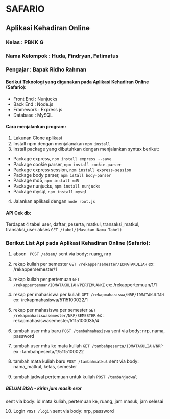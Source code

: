 # SAFARIO
## Aplikasi Kehadiran Online

### Kelas         : PBKK G
### Nama Kelompok : Huda, Findryan, Fatimatus
### Pengajar      : Bapak Ridho Rahman

#### Berikut Teknologi yang digunakan pada Aplikasi Kehadiran Online (Safario):
* Front End       : Nunjucks
* Back End        : Node.js
* Framework       : Express js
* Database        : MySQL

#### Cara menjalankan program:
1. Lakunan Clone aplikasi
2. Install npm dengan menjalanakan  ``` npm install ```
3. Install package yang dibutuhkan dengan menjalankan syntax berikut:
 * Package express, ``` npm install express --save ```
 * Package cookie parser, ``` npm install cookie-parser ```
 * Package express session, ``` npm install express-session ```
 * Package body parser, ``` npm istall body-parser ```
 * Package md5, ``` npm install md5 ```
 * Package nunjucks, ``` npm install nunjucks ```
 * Package mysql, ``` npm install mysql ```
4. Jalankan aplikasi dengan ``` node root.js ```

#### API Cek db:
Terdapat 4 tabel user, daftar_peserta, matkul, transaksi_matkul, transaksi_user
akses
``` GET /tabel/(Masukan Nama Tabel) ```

### Berikut List Api pada Aplikasi Kehadiran Online (Safario):
1. absen
  ``` POST /absen/```
sent via body: ruang, nrp

2. rekap kuliah per semester
  ``` GET /rekappersemester/IDMATAKULIAH ```
  ex: /rekappersemester/1

3. rekap kuliah per pertemuan
  ``` GET /rekappertemuan/IDMATAKULIAH/PERTEMUANKE ```
  ex: /rekappertemuan/1/1

4. rekap per mahasiswa per kuliah
  ``` GET /rekapmahasiswa/NRP/IDMATAKULIAH ```
  ex: /rekapmahasiswa/5115100022/1

5. rekap per mahasiswa per semester
  ``` GET /rekapmahasiswasemester/NRP/SEMESTER ```
  ex : rekapmahasiswasemester/5115100035/4

6. tambah user mhs baru
  ``` POST /tambahmahasiswa ```
sent via body: nrp, nama, password

7. tambah user mhs ke mata kuliah
  ``` GET /tambahpeserta/IDMATAKULIAH/NRP ```
  ex : tambahpeserta/1/5115100022

8. tambah mata kuliah baru
  ``` POST /tambahmatkul ```
sent via body: nama_matkul, kelas, semester

9. tambah jadwal pertemuan untuk kuliah
``` POST /tambahjadwal ```
##### BELUM BISA - kirim jam masih eror 
sent via body: id mata kuliah, pertemuan ke, ruang, jam masuk, jam selesai

10. Login
``` POST /login ```
sent via body: nrp, password
